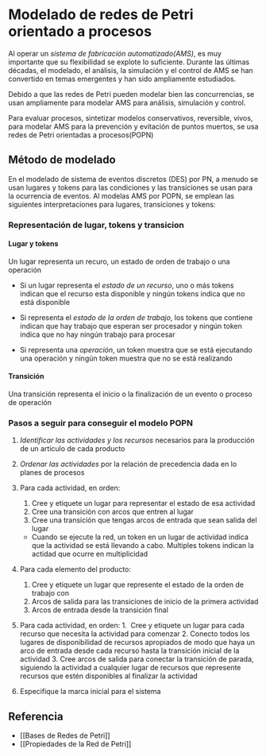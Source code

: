 # Modelado de redes de Petri orientado a procesos

Al operar un *sistema de fabricación automatizado(AMS)*, es muy importante que su flexibilidad se explote lo suficiente. Durante las últimas décadas, el modelado, el análisis, la simulación y el control de AMS se han convertido en temas emergentes y han sido ampliamente estudiados.

Debido a que las redes de Petri pueden modelar bien las concurrencias, se usan ampliamente para modelar AMS para análisis, simulación y control.

Para evaluar procesos, sintetizar modelos conservativos, reversible, vivos, para modelar AMS para la prevención y evitación de puntos muertos, se usa redes de Petri orientadas a procesos(POPN)

## Método de modelado

En el modelado de sistema de eventos discretos (DES) por PN, a menudo se usan lugares y tokens para las condiciones y las transiciones se usan para la ocurrencia de eventos. Al modelas AMS por POPN, se emplean las siguientes interpretaciones para lugares, transiciones y tokens:

### Representación de lugar, tokens y transicion

#### Lugar y tokens

Un lugar representa un recuro, un estado de orden de trabajo o una operación

- Si un lugar representa el *estado de un recurso*, uno o más tokens indican que el recurso esta disponible y ningún tokens indica que no está disponible

- Si representa el *estado de la orden de trabajo*, los tokens que contiene indican que hay trabajo que esperan ser procesador y ningún token indica que no hay ningún trabajo para procesar

- Si representa una *operación*, un token muestra que se está ejecutando una operación y ningún token muestra que no se está realizando

#### Transición

Una transición representa el inicio o la finalización de un evento o proceso de operación

### Pasos a seguir para conseguir el modelo POPN

1. *Identificar las actividades y los recursos* necesarios para la producción de un artículo de cada producto

2. *Ordenar las actividades* por la relación de precedencia dada en lo planes de procesos

3. Para cada actividad, en orden:
	1. Cree y etiquete un lugar para representar el estado de esa actividad
	2. Cree una transición con arcos que entren al lugar
	3. Cree una transición que tengas arcos de entrada que sean salida del lugar
	- Cuando se ejecute la red, un token en un lugar de actividad indica que la actividad se está llevando a cabo. Multiples tokens indican la actidad que ocurre en multiplicidad

4. Para cada elemento del producto:
	1. Cree y etiquete un lugar que represente el estado de la orden de trabajo con
	2. Arcos de salida para las transiciones de inicio de la primera actividad
	3. Arcos de entrada desde la transición final

5. Para cada actividad, en orden:
	1.  Cree y etiquete un lugar para cada recurso que necesita la actividad para comenzar
	2. Conecto todos los lugares de disponibilidad de recursos apropiados de modo que haya un arco de entrada desde cada recurso hasta la transición inicial de la actividad
	3. Cree arcos de salida para conectar la transición de parada, siguiendo la actividad a cualquier lugar de recursos que represente recursos que estén disponibles al finalizar la actividad

6. Especifique la marca inicial para el sistema


## Referencia
- [[Bases de Redes de Petri]]
- [[Propiedades de la Red de Petri]]